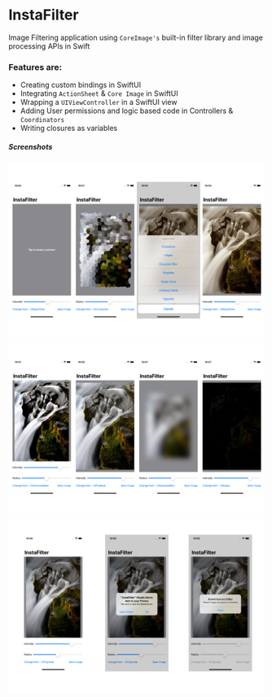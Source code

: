 # InstaFilter

Image Filtering application using ``CoreImage's`` built-in filter library and image processing APIs in Swift

### Features are:
* Creating custom bindings in SwiftUI
* Integrating ``ActionSheet``  & ``Core Image`` in SwiftUI
* Wrapping a ``UIViewController`` in a SwiftUI view
* Adding User permissions and logic based code in Controllers & ``Coordinators``
* Writing closures as variables

##### Screenshots
![InstaFilter Screenshot Set 1](./instaFilter_ss1.png)
![InstaFilter Screenshot Set 2](instaFilter_ss2.png)
![InstaFilter Screenshot Set 3](instaFilter_ss3.png)
